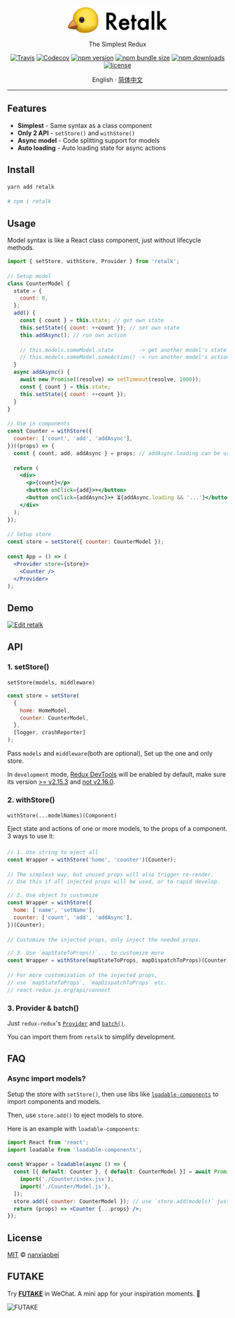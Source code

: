 <div align="center">
<img src="./logo.png" width="228" alt="Retalk">

The Simplest Redux

[![Travis](https://img.shields.io/travis/nanxiaobei/retalk.svg?style=flat-square)](https://travis-ci.org/nanxiaobei/retalk)
[![Codecov](https://img.shields.io/codecov/c/github/nanxiaobei/retalk.svg?style=flat-square)](https://codecov.io/gh/nanxiaobei/retalk)
[![npm version](https://img.shields.io/npm/v/retalk.svg?style=flat-square)](https://www.npmjs.com/package/retalk)
[![npm bundle size](https://img.shields.io/bundlephobia/minzip/retalk?style=flat-square)](https://bundlephobia.com/result?p=retalk)
[![npm downloads](https://img.shields.io/npm/dt/retalk.svg?style=flat-square)](http://www.npmtrends.com/retalk)
[![license](https://img.shields.io/github/license/nanxiaobei/retalk.svg?style=flat-square)](https://github.com/nanxiaobei/retalk/blob/master/LICENSE)

English · [简体中文](./README.zh-CN.md)

</div>

---

## Features

- **Simplest** - Same syntax as a class component
- **Only 2 API** - `setStore()` and `withStore()`
- **Async model** - Code splitting support for models
- **Auto loading** - Auto loading state for async actions

## Install

```sh
yarn add retalk

# npm i retalk
```

## Usage

Model syntax is like a React class component, just without lifecycle methods.

```jsx
import { setStore, withStore, Provider } from 'retalk';

// Setup model
class CounterModel {
  state = {
    count: 0,
  };
  add() {
    const { count } = this.state; // get own state
    this.setState({ count: ++count }); // set own state
    this.addAsync(); // run own action

    // this.models.someModel.state        -> get another model's state
    // this.models.someModel.someAction() -> run another model's action
  }
  async addAsync() {
    await new Promise((resolve) => setTimeout(resolve, 1000));
    const { count } = this.state;
    this.setState({ count: ++count });
  }
}

// Use in components
const Counter = withStore({
  counter: ['count', 'add', 'addAsync'],
})((props) => {
  const { count, add, addAsync } = props; // addAsync.loading can be use

  return (
    <div>
      <p>{count}</p>
      <button onClick={add}>+</button>
      <button onClick={addAsync}>+ ⏳{addAsync.loading && '...'}</button>
    </div>
  );
});

// Setup store
const store = setStore({ counter: CounterModel });

const App = () => (
  <Provider store={store}>
    <Counter />
  </Provider>
);
```

## Demo

[![Edit retalk](https://codesandbox.io/static/img/play-codesandbox.svg)](https://codesandbox.io/s/retalk-5l9mqnzvx?fontsize=14&file=/src/Counter/Index.jsx)

## API

### 1. setStore()

`setStore(models, middleware)`

```js
const store = setStore(
  {
    home: HomeModel,
    counter: CounterModel,
  },
  [logger, crashReporter]
);
```

Pass `models` and `middleware`(both are optional), Set up the one and only store.

In `development` mode, [Redux DevTools](https://github.com/zalmoxisus/redux-devtools-extension) will be enabled by default, make sure its version [>= v2.15.3](https://github.com/reduxjs/redux/issues/2943) and [not v2.16.0](https://stackoverflow.com/a/53512072/6919133).

### 2. withStore()

`withStore(...modelNames)(Component)`

Eject state and actions of one or more models, to the props of a component. 3 ways to use it:

####

```js
// 1. Use string to eject all
const Wrapper = withStore('home', 'counter')(Counter);

// The simplest way, but unused props will also trigger re-render.
// Use this if all injected props will be used, or to rapid develop.
```

```js
// 2. Use object to customize
const Wrapper = withStore({
  home: ['name', 'setName'],
  counter: ['count', 'add', 'addAsync'],
})(Counter);

// Customize the injected props, only inject the needed props.
```

```js
// 3. Use `mapStateToProps()`... to customize more
const Wrapper = withStore(mapStateToProps, mapDispatchToProps)(Counter);

// For more customization of the injected props,
// use `mapStateToProps`, `mapDispatchToProps` etc.
// react-redux.js.org/api/connect
```

### 3. Provider & batch()

Just `redux-redux`'s [`Provider`](https://react-redux.js.org/api/provider) and [`batch()`](https://react-redux.js.org/api/batch).

You can import them from `retalk` to simplify development.

## FAQ

### Async import models?

Setup the store with `setStore()`, then use libs like [`loadable-components`](https://github.com/smooth-code/loadable-components/#loading-multiple-resources-in-parallel) to import components and models.

Then, use `store.add()` to eject models to store.

Here is an example with `loadable-components`:

```jsx harmony
import React from 'react';
import loadable from 'loadable-components';

const Wrapper = loadable(async () => {
  const [{ default: Counter }, { default: CounterModel }] = await Promise.all([
    import('./Counter/index.jsx'),
    import('./Counter/Model.js'),
  ]);
  store.add({ counter: CounterModel }); // use `store.add(models)` just like `setStore(models)`
  return (props) => <Counter {...props} />;
});
```

## License

[MIT](https://github.com/nanxiaobei/retalk/blob/master/LICENSE) © [nanxiaobei](https://lee.so/)

## FUTAKE

Try [**FUTAKE**](https://sotake.com/f) in WeChat. A mini app for your inspiration moments. 🌈

![FUTAKE](https://s3.jpg.cm/2021/09/21/IFG3wi.png)
